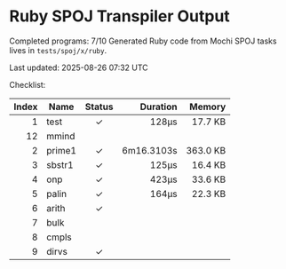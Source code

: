 # Ruby SPOJ Transpiler Output

Completed programs: 7/10
Generated Ruby code from Mochi SPOJ tasks lives in `tests/spoj/x/ruby`.

Last updated: 2025-08-26 07:32 UTC

Checklist:

| Index | Name | Status | Duration | Memory |
|------:|------|:-----:|---------:|-------:|
| 1 | test | ✓ | 128µs | 17.7 KB |
| 12 | mmind |   |  |  |
| 2 | prime1 | ✓ | 6m16.3103s | 363.0 KB |
| 3 | sbstr1 | ✓ | 125µs | 16.4 KB |
| 4 | onp | ✓ | 423µs | 33.6 KB |
| 5 | palin | ✓ | 164µs | 22.3 KB |
| 6 | arith | ✓ |  |  |
| 7 | bulk |   |  |  |
| 8 | cmpls |   |  |  |
| 9 | dirvs | ✓ |  |  |
